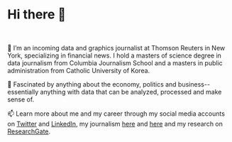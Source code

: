 <h1> Hi there 👋 </h1>
<br>

👀 I’m an incoming data and graphics journalist at Thomson Reuters in New York, specializing in financial news. I hold a masters of science degree in data journalism from Columbia Journalism School and a masters in public administration from Catholic University of Korea.

💞️ Fascinated by anything about the economy, politics and business-- essentially anything with data that can be analyzed, processed and make sense of.

📫 Learn more about me and my career through my social media accounts on [Twitter](https://twitter.com/prinzmagtulis) and [LinkedIn](https://www.linkedin.com/in/prinzmagtulis/), my journalism [here](https://www.philstar.com/authors/1097494/prinz-magtulis) and [here](https://www.ft.com/search?q=prinz+magtulis) and my research on [ResearchGate](https://www.researchgate.net/profile/Prinz-Magtulis).
